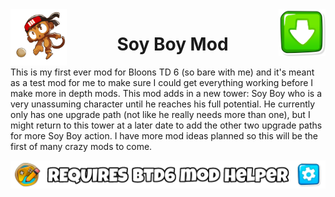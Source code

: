 <a href="https://github.com/doombubbles/card-monkey/releases/latest/download/CardMonkey.dll">
    <img align="left" alt="Icon" height="90" src="Icon.png">
    <img align="right" alt="Download" height="75" src="https://raw.githubusercontent.com/gurrenm3/BTD-Mod-Helper/master/BloonsTD6%20Mod%20Helper/Resources/DownloadBtn.png">
</a>

<h1 align="center">Soy Boy Mod</h1>

This is my first ever mod for Bloons TD 6 (so bare with me) and it's meant as a test mod for me to make sure I could get everything working before I make more in depth mods. This mod adds in a new tower: Soy Boy who is a very unassuming character until he reaches his full potential. He currently only has one upgrade path (not like he really needs more than one), but I might return to this tower at a later date to add the other two upgrade paths for more Soy Boy action. I have more mod ideas planned so this will be the first of many crazy mods to come.

[![Requires BTD6 Mod Helper](https://raw.githubusercontent.com/gurrenm3/BTD-Mod-Helper/master/banner.png)](https://github.com/gurrenm3/BTD-Mod-Helper#readme)
